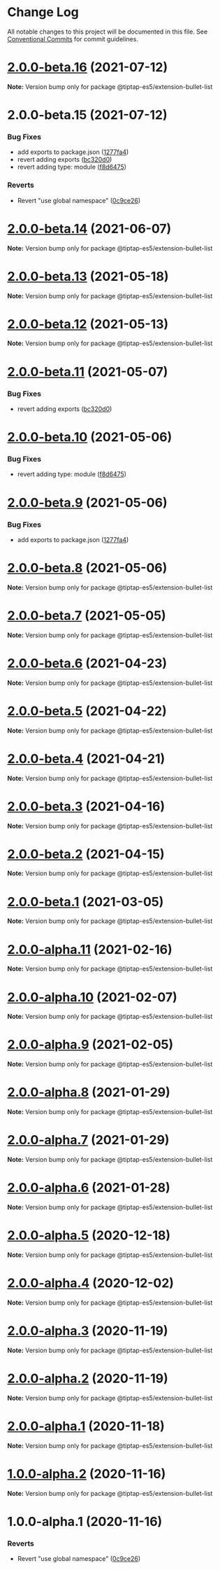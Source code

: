 # Change Log

All notable changes to this project will be documented in this file.
See [Conventional Commits](https://conventionalcommits.org) for commit guidelines.

# [2.0.0-beta.16](https://github.com/justame/tiptap/compare/@tiptap-es5/extension-bullet-list@2.0.0-beta.15...@tiptap-es5/extension-bullet-list@2.0.0-beta.16) (2021-07-12)

**Note:** Version bump only for package @tiptap-es5/extension-bullet-list





# 2.0.0-beta.15 (2021-07-12)


### Bug Fixes

* add exports to package.json ([1277fa4](https://github.com/justame/tiptap/commit/1277fa47151e9c039508cdb219bdd0ffe647f4ee))
* revert adding exports ([bc320d0](https://github.com/justame/tiptap/commit/bc320d0b4b80b0e37a7e47a56e0f6daec6e65d98))
* revert adding type: module ([f8d6475](https://github.com/justame/tiptap/commit/f8d6475e2151faea6f96baecdd6bd75880d50d2c))


### Reverts

* Revert "use global namespace" ([0c9ce26](https://github.com/justame/tiptap/commit/0c9ce26c02c07d88a757c01b0a9d7f9e2b0b7502))





# [2.0.0-beta.14](https://github.com/ueberdosis/tiptap/compare/@tiptap-es5/extension-bullet-list@2.0.0-beta.13...@tiptap-es5/extension-bullet-list@2.0.0-beta.14) (2021-06-07)

**Note:** Version bump only for package @tiptap-es5/extension-bullet-list

# [2.0.0-beta.13](https://github.com/ueberdosis/tiptap/compare/@tiptap-es5/extension-bullet-list@2.0.0-beta.12...@tiptap-es5/extension-bullet-list@2.0.0-beta.13) (2021-05-18)

**Note:** Version bump only for package @tiptap-es5/extension-bullet-list

# [2.0.0-beta.12](https://github.com/ueberdosis/tiptap/compare/@tiptap-es5/extension-bullet-list@2.0.0-beta.11...@tiptap-es5/extension-bullet-list@2.0.0-beta.12) (2021-05-13)

**Note:** Version bump only for package @tiptap-es5/extension-bullet-list

# [2.0.0-beta.11](https://github.com/ueberdosis/tiptap/compare/@tiptap-es5/extension-bullet-list@2.0.0-beta.10...@tiptap-es5/extension-bullet-list@2.0.0-beta.11) (2021-05-07)

### Bug Fixes

- revert adding exports ([bc320d0](https://github.com/ueberdosis/tiptap/commit/bc320d0b4b80b0e37a7e47a56e0f6daec6e65d98))

# [2.0.0-beta.10](https://github.com/ueberdosis/tiptap/compare/@tiptap-es5/extension-bullet-list@2.0.0-beta.9...@tiptap-es5/extension-bullet-list@2.0.0-beta.10) (2021-05-06)

### Bug Fixes

- revert adding type: module ([f8d6475](https://github.com/ueberdosis/tiptap/commit/f8d6475e2151faea6f96baecdd6bd75880d50d2c))

# [2.0.0-beta.9](https://github.com/ueberdosis/tiptap/compare/@tiptap-es5/extension-bullet-list@2.0.0-beta.8...@tiptap-es5/extension-bullet-list@2.0.0-beta.9) (2021-05-06)

### Bug Fixes

- add exports to package.json ([1277fa4](https://github.com/ueberdosis/tiptap/commit/1277fa47151e9c039508cdb219bdd0ffe647f4ee))

# [2.0.0-beta.8](https://github.com/ueberdosis/tiptap/compare/@tiptap-es5/extension-bullet-list@2.0.0-beta.7...@tiptap-es5/extension-bullet-list@2.0.0-beta.8) (2021-05-06)

**Note:** Version bump only for package @tiptap-es5/extension-bullet-list

# [2.0.0-beta.7](https://github.com/ueberdosis/tiptap/compare/@tiptap-es5/extension-bullet-list@2.0.0-beta.6...@tiptap-es5/extension-bullet-list@2.0.0-beta.7) (2021-05-05)

**Note:** Version bump only for package @tiptap-es5/extension-bullet-list

# [2.0.0-beta.6](https://github.com/ueberdosis/tiptap/compare/@tiptap-es5/extension-bullet-list@2.0.0-beta.5...@tiptap-es5/extension-bullet-list@2.0.0-beta.6) (2021-04-23)

**Note:** Version bump only for package @tiptap-es5/extension-bullet-list

# [2.0.0-beta.5](https://github.com/ueberdosis/tiptap/compare/@tiptap-es5/extension-bullet-list@2.0.0-beta.4...@tiptap-es5/extension-bullet-list@2.0.0-beta.5) (2021-04-22)

**Note:** Version bump only for package @tiptap-es5/extension-bullet-list

# [2.0.0-beta.4](https://github.com/ueberdosis/tiptap/compare/@tiptap-es5/extension-bullet-list@2.0.0-beta.3...@tiptap-es5/extension-bullet-list@2.0.0-beta.4) (2021-04-21)

**Note:** Version bump only for package @tiptap-es5/extension-bullet-list

# [2.0.0-beta.3](https://github.com/ueberdosis/tiptap/compare/@tiptap-es5/extension-bullet-list@2.0.0-beta.2...@tiptap-es5/extension-bullet-list@2.0.0-beta.3) (2021-04-16)

**Note:** Version bump only for package @tiptap-es5/extension-bullet-list

# [2.0.0-beta.2](https://github.com/ueberdosis/tiptap/compare/@tiptap-es5/extension-bullet-list@2.0.0-beta.1...@tiptap-es5/extension-bullet-list@2.0.0-beta.2) (2021-04-15)

**Note:** Version bump only for package @tiptap-es5/extension-bullet-list

# [2.0.0-beta.1](https://github.com/ueberdosis/tiptap/compare/@tiptap-es5/extension-bullet-list@2.0.0-alpha.11...@tiptap-es5/extension-bullet-list@2.0.0-beta.1) (2021-03-05)

**Note:** Version bump only for package @tiptap-es5/extension-bullet-list

# [2.0.0-alpha.11](https://github.com/ueberdosis/tiptap/compare/@tiptap-es5/extension-bullet-list@2.0.0-alpha.10...@tiptap-es5/extension-bullet-list@2.0.0-alpha.11) (2021-02-16)

**Note:** Version bump only for package @tiptap-es5/extension-bullet-list

# [2.0.0-alpha.10](https://github.com/ueberdosis/tiptap/compare/@tiptap-es5/extension-bullet-list@2.0.0-alpha.9...@tiptap-es5/extension-bullet-list@2.0.0-alpha.10) (2021-02-07)

**Note:** Version bump only for package @tiptap-es5/extension-bullet-list

# [2.0.0-alpha.9](https://github.com/ueberdosis/tiptap/compare/@tiptap-es5/extension-bullet-list@2.0.0-alpha.8...@tiptap-es5/extension-bullet-list@2.0.0-alpha.9) (2021-02-05)

**Note:** Version bump only for package @tiptap-es5/extension-bullet-list

# [2.0.0-alpha.8](https://github.com/ueberdosis/tiptap/compare/@tiptap-es5/extension-bullet-list@2.0.0-alpha.7...@tiptap-es5/extension-bullet-list@2.0.0-alpha.8) (2021-01-29)

**Note:** Version bump only for package @tiptap-es5/extension-bullet-list

# [2.0.0-alpha.7](https://github.com/ueberdosis/tiptap/compare/@tiptap-es5/extension-bullet-list@2.0.0-alpha.6...@tiptap-es5/extension-bullet-list@2.0.0-alpha.7) (2021-01-29)

**Note:** Version bump only for package @tiptap-es5/extension-bullet-list

# [2.0.0-alpha.6](https://github.com/ueberdosis/tiptap/compare/@tiptap-es5/extension-bullet-list@2.0.0-alpha.5...@tiptap-es5/extension-bullet-list@2.0.0-alpha.6) (2021-01-28)

**Note:** Version bump only for package @tiptap-es5/extension-bullet-list

# [2.0.0-alpha.5](https://github.com/ueberdosis/tiptap/compare/@tiptap-es5/extension-bullet-list@2.0.0-alpha.4...@tiptap-es5/extension-bullet-list@2.0.0-alpha.5) (2020-12-18)

**Note:** Version bump only for package @tiptap-es5/extension-bullet-list

# [2.0.0-alpha.4](https://github.com/ueberdosis/tiptap/compare/@tiptap-es5/extension-bullet-list@2.0.0-alpha.3...@tiptap-es5/extension-bullet-list@2.0.0-alpha.4) (2020-12-02)

**Note:** Version bump only for package @tiptap-es5/extension-bullet-list

# [2.0.0-alpha.3](https://github.com/ueberdosis/tiptap/compare/@tiptap-es5/extension-bullet-list@2.0.0-alpha.2...@tiptap-es5/extension-bullet-list@2.0.0-alpha.3) (2020-11-19)

**Note:** Version bump only for package @tiptap-es5/extension-bullet-list

# [2.0.0-alpha.2](https://github.com/ueberdosis/tiptap/compare/@tiptap-es5/extension-bullet-list@2.0.0-alpha.1...@tiptap-es5/extension-bullet-list@2.0.0-alpha.2) (2020-11-19)

**Note:** Version bump only for package @tiptap-es5/extension-bullet-list

# [2.0.0-alpha.1](https://github.com/ueberdosis/tiptap/compare/@tiptap-es5/extension-bullet-list@1.0.0-alpha.2...@tiptap-es5/extension-bullet-list@2.0.0-alpha.1) (2020-11-18)

**Note:** Version bump only for package @tiptap-es5/extension-bullet-list

# [1.0.0-alpha.2](https://github.com/ueberdosis/tiptap/compare/@tiptap-es5/extension-bullet-list@1.0.0-alpha.1...@tiptap-es5/extension-bullet-list@1.0.0-alpha.2) (2020-11-16)

**Note:** Version bump only for package @tiptap-es5/extension-bullet-list

# 1.0.0-alpha.1 (2020-11-16)

### Reverts

- Revert "use global namespace" ([0c9ce26](https://github.com/ueberdosis/tiptap/commit/0c9ce26c02c07d88a757c01b0a9d7f9e2b0b7502))

